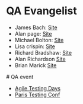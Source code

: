 # QA Evangelist

- James Bach: [Site](https://www.satisfice.com/blog)
- Alan page: [Site](https://angryweasel.com/blog/)
- Michael Bolton: [Site](https://www.developsense.com/courses.html)
- Lisa crispin: [Site](https://lisacrispin.com/)
- Richard Bradshaw: [Site](https://thefriendlytester.co.uk/)
- Alan Richardson  [Site](https://www.eviltester.com/)
- Brian Marick [Site](http://www.exampler.com/about/)



# QA event
- [Agile Testing Days](https://agiletestingdays.com/)
- [Paris Testing Conf](https://paristestconf.com/)

